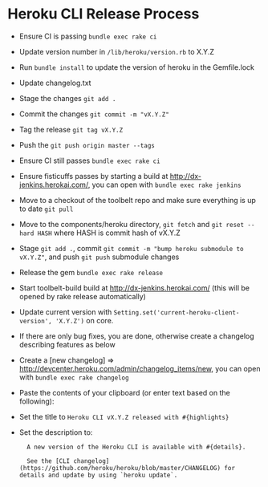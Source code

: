 Heroku CLI Release Process
==========================

* Ensure CI is passing `bundle exec rake ci`
* Update version number in `/lib/heroku/version.rb` to X.Y.Z
* Run `bundle install` to update the version of heroku in the Gemfile.lock
* Update changelog.txt
* Stage the changes `git add .`
* Commit the changes `git commit -m "vX.Y.Z"`
* Tag the release `git tag vX.Y.Z`
* Push the `git push origin master --tags`
* Ensure CI still passes `bundle exec rake ci`
* Ensure fisticuffs passes by starting a build at http://dx-jenkins.herokai.com/, you can open with `bundle exec rake jenkins`
* Move to a checkout of the toolbelt repo and make sure everything is up to date `git pull`
* Move to the components/heroku directory, `git fetch` and `git reset --hard HASH` where HASH is commit hash of vX.Y.Z
* Stage `git add .`, commit `git commit -m "bump heroku submodule to vX.Y.Z"`, and push `git push` submodule changes
* Release the gem `bundle exec rake release`
* Start toolbelt-build build at http://dx-jenkins.herokai.com/ (this will be opened by rake release automatically)
* Update current version with `Setting.set('current-heroku-client-version', 'X.Y.Z')` on core.
* If there are only bug fixes, you are done, otherwise create a changelog describing features as below
* Create a [new changelog] => http://devcenter.heroku.com/admin/changelog_items/new, you can open with `bundle exec rake changelog`
* Paste the contents of your clipboard (or enter text based on the following):
* Set the title to `Heroku CLI vX.Y.Z released with #{highlights}`
* Set the description to:
    

        A new version of the Heroku CLI is available with #{details}.

        See the [CLI changelog](https://github.com/heroku/heroku/blob/master/CHANGELOG) for details and update by using `heroku update`.
